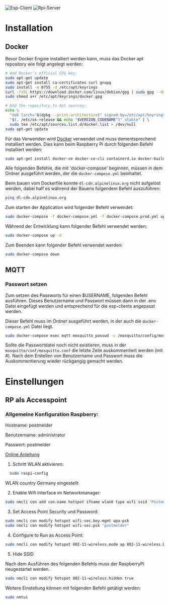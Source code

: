 ![Esp-Client](https://github.com/binsim/postmelder/actions/workflows/PlatformIO.yml/badge.svg)
![Rpi-Server](https://github.com/binsim/postmelder/actions/workflows/Node.yml/badge.svg)

# Installation

## Docker

Bevor Docker Engine installiert werden kann, muss das Docker apt repository wie folgt angelegt werden:

```bash
# Add Docker's official GPG key:
sudo apt-get update
sudo apt-get install ca-certificates curl gnupg
sudo install -m 0755 -d /etc/apt/keyrings
curl -fsSL https://download.docker.com/linux/debian/gpg | sudo gpg --dearmor -o /etc/apt/keyrings/docker.gpg
sudo chmod a+r /etc/apt/keyrings/docker.gpg

# Add the repository to Apt sources:
echo \
  "deb [arch="$(dpkg --print-architecture)" signed-by=/etc/apt/keyrings/docker.gpg] https://download.docker.com/linux/debian \
  "$(. /etc/os-release && echo "$VERSION_CODENAME")" stable" | \
  sudo tee /etc/apt/sources.list.d/docker.list > /dev/null
sudo apt-get update
```

Für das Verwenden wird [Docker](https://www.docker.com/products/docker-desktop/) verwendet und muss dementsprechend installiert werden. Dies kann beim Raspberry Pi durch folgenden Befehl installiert werden:

```bash
sudo apt-get install docker-ce docker-ce-cli containerd.io docker-buildx-plugin docker-compose-plugin docker-compose
```

Alle folgenden Befehle, die mit 'docker-compose' beginnen, müssen in dem Ordner ausgeführt werden, der die `docker-compose.yml` beinhaltet.

Beim bauen vom Dockerfile konnte `dl-cdn.alpinelinux.org` nicht aufgelöst werden, dabei half es während der Bauens folgendem Befehl auszuführen:

```bash
ping dl-cdn.alpinelinux.org
```

Zum starten der Application wird folgender Befehl verwendet:

```bash
sudo docker-compose -f docker-compose.yml -f docker-compose.prod.yml up -d
```

Während der Entwicklung kann folgender Befehl verwendet werden:

```bash
sudo docker-compose up -d
```

Zum Beenden kann folgender Befehl verwendet werden:

```bash
sudo docker-compose down
```

## MQTT

### Passwort setzen

Zum setzen des Passworts für einen $USERNAME, folgenden Befehl ausführen. Dieses Benutzername und Passwort müssen dann in der .env Datei eingefügt werden und entsprechend für die esp-clients angepasst werden.

Dieser Befehl muss im Ordner ausgeführt werden, in der auch die `docker-compose.yml` Datei liegt.

```bash
sudo docker-compose exec mqtt mosquitto_passwd -c /mosquitto/config/mosquitto.passwd $USERNAME
```
Sollte die Passwortdatei noch nicht existieren, muss  in der `mosquitto/conf/mosquitto.conf` die letzte Zeile auskommentiert werden (mit #). Nach dem Erstellen von Benutzername und Passwort muss die Auskommentierung wieder rückgangig gemacht werden.

# Einstellungen

## RP als Accesspoint

### Allgemeine Konfiguration Raspberry:

Hostname: postmelder

Benutzername: administrator

Passwort: postmelder

[Online Anleitung](https://raspberrytips.com/access-point-setup-raspberry-pi/)

1. Schritt WLAN aktivieren:

```bash
  sudo raspi-config
```

WLAN country Germany eingestellt

2. Enable Wifi Interface im Networkmanager:

```bash
sudo nmcli con add con-name hotspot ifname wlan0 type wifi ssid "Postmelder-Wifi"
```

3. Set Access Point Security und Password:

```bash
sudo nmcli con modify hotspot wifi-sec.key-mgmt wpa-psk
sudo nmcli con modify hotspot wifi-sec.psk "postmelder"
```

4. Configure to Run as Access Point:

```bash
sudo nmcli con modify hotspot 802-11-wireless.mode ap 802-11-wireless.band bg ipv4.method shared
```

5. Hide SSID

Nach dem Ausführen des folgenden Befehls muss der RaspberryPi neugestartet werden.

```bash
sudo nmcli con modify hotspot 802-11-wireless.hidden true
```

Weitere Einstellung können mit folgenden Befehl getätigt werden:

```bash
sudo nmtui
```
